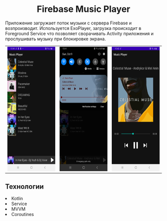 
<h1 align = "center"><span itemprop="name">Firebase Music Player</span></h1>

Приложение загружает поток музыки с сервера Firebase и возпроизводит. Используется ExoPlayer, загрузка происходит в Foreground Service что позволяет сворачивать Activity приложения и прослушивать музыку при блокировке экрана.

  <table>
    <tr>
      <td><img src="https://github.com/evgeny5454/FirebaseMisicPlayer/blob/master/app/Screenshot_20221009-154136_Music%20Player.jpg" height="400"/></td>
      <td><img src="https://github.com/evgeny5454/FirebaseMisicPlayer/blob/master/app/Screenshot_20221009-154157_Music%20Player.jpg" height="400"/></td>
      <td><img src="https://github.com/evgeny5454/FirebaseMisicPlayer/blob/master/app/Screenshot_20221009-154210_Music%20Player.jpg" height="400"/></td>
    </tr>
  </table>
 
   

<h2><span itemprop="name">Технологии</span> </h2>
<li>Kotlin</li>
<li>Service</li>
<li>MVVM</li>
<li>Coroutines</li>
